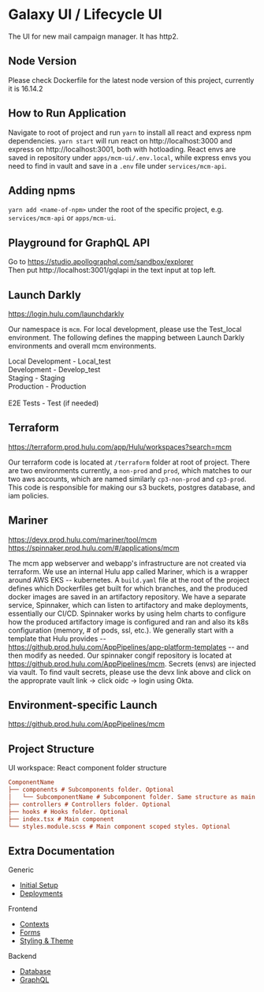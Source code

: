 # Galaxy UI / Lifecycle UI

The UI for new mail campaign manager. It has http2.

## Node Version

Please check Dockerfile for the latest node version of this project, currently it is 16.14.2

## How to Run Application

Navigate to root of project and run
`yarn` to install all react and express npm dependencies. `yarn start` will run react on http://localhost:3000 and express on http://localhost:3001, both with hotloading. React envs are saved in repository under `apps/mcm-ui/.env.local`, while express envs you need to find in vault and save in a `.env` file under `services/mcm-api`.

## Adding npms

`yarn add <name-of-npm>` under the root of the specific project, e.g. `services/mcm-api` or `apps/mcm-ui`.

## Playground for GraphQL API

Go to https://studio.apollographql.com/sandbox/explorer
<br /> Then put http://localhost:3001/gqlapi in the text input at top left.

## Launch Darkly

https://login.hulu.com/launchdarkly

Our namespace is `mcm`. For local development, please use the Test_local environment. The following defines the mapping between Launch Darkly environments and overall mcm environments.

Local Development - Local_test<br>
Development - Develop_test<br>
Staging - Staging<br>
Production - Production<br><br>
E2E Tests - Test (if needed)

## Terraform

https://terraform.prod.hulu.com/app/Hulu/workspaces?search=mcm

Our terraform code is located at `/terraform` folder at root of project. There are two environments currently, a `non-prod` and `prod`, which matches to our two aws accounts, which are named similarly `cp3-non-prod` and `cp3-prod`. This code is responsible for making our s3 buckets, postgres database, and iam policies.

## Mariner

https://devx.prod.hulu.com/mariner/tool/mcm
https://spinnaker.prod.hulu.com/#/applications/mcm

The mcm app webserver and webapp's infrastructure are not created via terraform. We use an internal Hulu app called Mariner, which is a wrapper around AWS EKS -- kubernetes. A `build.yaml` file at the root of the project defines which Dockerfiles get built for which branches, and the produced docker images are saved in an artifactory repository. We have a separate service, Spinnaker, which can listen to artifactory and make deployments, essentially our CI/CD. Spinnaker works by using helm charts to configure how the produced artifactory image is configured and ran and also its k8s configuration (memory, # of pods, ssl, etc.). We generally start with a template that Hulu provides -- https://github.prod.hulu.com/AppPipelines/app-platform-templates -- and then modify as needed. Our spinnaker congif repository is located at https://github.prod.hulu.com/AppPipelines/mcm. Secrets (envs) are injected via vault. To find vault secrets, please use the devx link above and click on the approprate vault link -> click oidc -> login using Okta.

## Environment-specific Launch

https://github.prod.hulu.com/AppPipelines/mcm

## Project Structure

UI workspace: React component folder structure

```ini
ComponentName
├── components # Subcomponents folder. Optional
│   └── SubcomponentName # Subcomponent folder. Same structure as main component
├── controllers # Controllers folder. Optional
├── hooks # Hooks folder. Optional
├── index.tsx # Main component
└── styles.module.scss # Main component scoped styles. Optional
```

## Extra Documentation

Generic
- [Initial Setup](https://github.prod.hulu.com/DataPlatform/mcm/tree/develop/docs/intial-setup/README.md)
- [Deployments](https://github.prod.hulu.com/DataPlatform/mcm/tree/develop/docs/deployments/README.md)

Frontend

- [Contexts](https://github.prod.hulu.com/DataPlatform/mcm/tree/develop/apps/mcm-ui/docs/contexts/README.md)
- [Forms](https://github.prod.hulu.com/DataPlatform/mcm/tree/develop/apps/mcm-ui/docs/forms/README.md)
- [Styling & Theme](https://github.prod.hulu.com/DataPlatform/mcm/tree/develop/apps/mcm-ui/docs/styling/README.md)

Backend

- [Database](https://github.prod.hulu.com/DataPlatform/mcm/tree/develop/services/mcm-api/docs/db/README.md)
- [GraphQL](https://github.prod.hulu.com/DataPlatform/mcm/tree/develop/services/mcm-api/docs/graphql/README.md)
